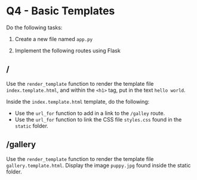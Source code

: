 # Q4 - Basic Templates

Do the following tasks:

1. Create a new file named `app.py`

2. Implement the following routes using Flask

## /
Use the `render_template` function to render the template file `index.template.html`, and within the `<h1>` tag, put in the text `hello world`.

Inside the `index.template.html` template, do the following:

* Use the `url_for` function to add in a link to the `/galley` route.
* Use the `url_for` function to link the CSS file `styles.css` found in the `static` folder.

## /gallery
Use the `render_template` function to render the template file `gallery.template.html`. 
Display the image `puppy.jpg` found inside the static folder.